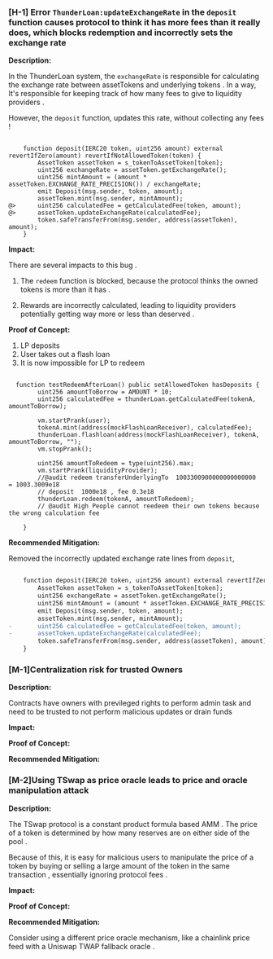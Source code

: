 ### [H-1] Error `ThunderLoan:updateExchangeRate` in the `deposit` function causes protocol to think it has more fees than it really does,  which blocks redemption and incorrectly sets the exchange rate



**Description:**

In the ThunderLoan system, the `exchangeRate` is responsible for calculating the exchange rate between assetTokens and underlying tokens . In a way, It's responsible for keeping track of how many fees to give to liquidity providers .

However, the `deposit` function, updates this rate, without collecting any fees !

```solidity

    function deposit(IERC20 token, uint256 amount) external revertIfZero(amount) revertIfNotAllowedToken(token) {
        AssetToken assetToken = s_tokenToAssetToken[token];
        uint256 exchangeRate = assetToken.getExchangeRate();
        uint256 mintAmount = (amount * assetToken.EXCHANGE_RATE_PRECISION()) / exchangeRate;
        emit Deposit(msg.sender, token, amount);
        assetToken.mint(msg.sender, mintAmount);
@>      uint256 calculatedFee = getCalculatedFee(token, amount);
@>      assetToken.updateExchangeRate(calculatedFee);
        token.safeTransferFrom(msg.sender, address(assetToken), amount);
    }
```



**Impact:** 

There are several impacts to this bug .

1. The `redeem` function is blocked, because the protocol thinks the owned tokens is more than it has .

2. Rewards are incorrectly calculated, leading to liquidity providers potentially getting way more or less than deserved .

   

**Proof of Concept:**

1. LP deposits
2. User takes out a flash loan
3. It is now impossible for LP to redeem 

```solidity

  function testRedeemAfterLoan() public setAllowedToken hasDeposits {
        uint256 amountToBorrow = AMOUNT * 10;
        uint256 calculatedFee = thunderLoan.getCalculatedFee(tokenA, amountToBorrow);

        vm.startPrank(user);
        tokenA.mint(address(mockFlashLoanReceiver), calculatedFee);
        thunderLoan.flashloan(address(mockFlashLoanReceiver), tokenA, amountToBorrow, "");
        vm.stopPrank();

        uint256 amountToRedeem = type(uint256).max;
        vm.startPrank(liquidityProvider);
        //@audit redeem transferUnderlyingTo  1003300900000000000000  = 1003.3009e18
        // deposit  1000e18 , fee 0.3e18
        thunderLoan.redeem(tokenA, amountToRedeem);
        // @audit High People cannot reedeem their own tokens because the wrong calculation fee
        
    }

```



**Recommended Mitigation:** 

Removed the incorrectly updated exchange rate lines from `deposit`, 

```diff

    function deposit(IERC20 token, uint256 amount) external revertIfZero(amount) revertIfNotAllowedToken(token) {
        AssetToken assetToken = s_tokenToAssetToken[token];
        uint256 exchangeRate = assetToken.getExchangeRate();
        uint256 mintAmount = (amount * assetToken.EXCHANGE_RATE_PRECISION()) / exchangeRate;
        emit Deposit(msg.sender, token, amount);
        assetToken.mint(msg.sender, mintAmount);
-       uint256 calculatedFee = getCalculatedFee(token, amount);
-       assetToken.updateExchangeRate(calculatedFee);
        token.safeTransferFrom(msg.sender, address(assetToken), amount);
    }
```





### [M-1]Centralization risk for trusted Owners

**Description:** 

Contracts have owners with previleged rights to perform admin task and need to be trusted to not perform malicious updates or drain funds





**Impact:** 

**Proof of Concept:**

**Recommended Mitigation:** 





### [M-2]Using TSwap as price oracle leads to price and oracle manipulation attack

**Description:** 

The TSwap protocol is a constant product formula based AMM . The price of a token is determined by how many reserves are on either side of the pool . 

Because of this, it is easy for malicious users to manipulate the price of a token by buying or selling a large amount of the token in the same transaction , essentially ignoring protocol fees .



**Impact:** 

**Proof of Concept:**

**Recommended Mitigation:** 

Consider using a different price oracle mechanism, like a chainlink price feed with a Uniswap TWAP fallback oracle .